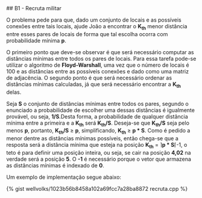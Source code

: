  <div id="recruta">
 
 </div>
## B1 - Recruta militar


O problema pede para que, dado um conjunto de locais e as possíveis conexões entre tais locais, ajude João a encontrar o <b>K<sub>th</sub></b> menor distância entre esses pares de locais de forma que tal escolha ocorra com probabilidade mínima <b>p</b>.

O primeiro ponto que deve-se observar é que será necessário computar as distâncias mínimas entre todos os pares de locais. Para essa tarefa pode-se utilizar o algoritmo de <b>Floyd-Warshall</b>, uma vez que o número de locais é 100 e as distâncias entre as possíveis conexões e dado como uma matriz de adjacência. O segundo ponto é que será necessário ordenar as distâncias mínimas calculadas, já que será necessário encontrar a <b>K<sub>th</sub></b> delas. 

Seja <b>S</b> o conjunto de distâncias mínimas entre todos os pares, segundo o enunciado a probabilidade de escolher uma dessas distâncias é igualmente provável, ou seja, <b>1/S</b>.Desta forma, a probabilidade de qualquer distância mínima entre a primeira e a <b>K<sub>th</sub></b> será <b>K<sub>th</sub>/S</b>. Deseja-se que <b>K<sub>th</sub>/S</b> seja pelo menos <b>p</b>, portanto, <b>K<sub>th</sub>/S</b> &ge; <b>p</b>, simplificando, <b>K<sub>th</sub></b> &ge; <b>p * S</b>. Como é pedido a menor dentre as distâncias mínimas possíveis, então chega-se que a resposta será a distância mínima que esteja na posição <b>K<sub>th</sub></b> = &rceil;<b>p * S</b>&lceil;-1, o teto é para definir uma posição inteira, ou seja, se cair na posição <b>4,02</b> na verdade será a posição <b>5</b>. O <b>-1</b> é necessário porque o vetor que armazena as distâncias mínimas é indexado de <b>0</b>.


Um exemplo de implementação segue abaixo:

{% gist wellvolks/1023b56b8458a102a69fcc7a28ba8872 recruta.cpp %}

